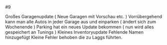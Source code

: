 
#9

Großes Garagenupdate ( Neue Garagen mit Vorschau etc. )
Vorrübergehend kann man alle Autos in jeder Garage aus und einparken ( ändert sich zum Wochenende )
Parking hat ein neues Update bekommen ( nun wird alles gespeichert an Tunings )
Kleines Inventoryupdate
Fehlende Namen hinzugefügt
Kleine Fehler behoben die zu Laggs führten.
